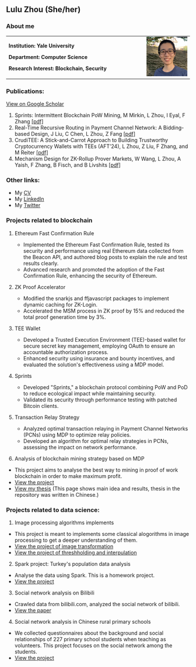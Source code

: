 ## Lulu Zhou (She/her)

### About me
<table border="0">
  <tr>
    <td width="75%">
      <p><b>Institution: Yale University</b></p>
      <p><b>Department: Computer Science </b></p>
      <p><b>Research Interest: Blockchain, Security </b></p>
    </td>
    <td width="25%">
      <img src="./my_photo.png" width="100%">      
    </td>
  </tr>
</table>

### Publications:
[View on Google Scholar](https://scholar.google.com/citations?user=Hx-AeMwAAAAJ&hl=en)
1. Sprints: Intermittent Blockchain PoW Mining, M Mirkin, L Zhou, I Eyal, F Zhang [[pdf]](https://eprint.iacr.org/2023/626)
2. Real-Time Recursive Routing in Payment Channel Network: A Bidding-based Design, J Liu, C Chen, L Zhou, Z Fang [[pdf]](https://dl.ifip.org/db/conf/wiopt/wiopt2022/1570807019.pdf)
3. CrudiTEE: A Stick-and-Carrot Approach to Building Trustworthy Cryptocurrency Wallets with TEEs (AFT’24), L Zhou, Z Liu, F Zhang, and M Reiter [[pdf]](https://drops.dagstuhl.de/storage/00lipics/lipics-vol316-aft2024/LIPIcs.AFT.2024.16/LIPIcs.AFT.2024.16.pdf)
4. Mechanism Design for ZK-Rollup Prover Markets, W Wang, L Zhou, A Yaish, F Zhang, B Fisch, and B Livshits [[pdf]](https://arxiv.org/html/2404.06495v1)


### Other links:
* My [CV](https://github.com/luluzhou1/luluzhou1.github.io/blob/master/Resume_Lulu_Zhou_2024_Oct.pdf)
* My [LinkedIn](https://www.linkedin.com/in/lulu-zhou-303824170/)
* My [Twitter](https://twitter.com/LuluZhou14)

### Projects related to blockchain
1. Ethereum Fast Confirmation Rule
   * Implemented the Ethereum Fast Confirmation Rule, tested its security and performance using real Ethereum data collected from the Beacon API, and authored blog posts to explain the rule and test results clearly.
   * Advanced research and promoted the adoption of the Fast Confirmation Rule, enhancing the security of Ethereum.
2. ZK Proof Accelerator
   * Modified the snarkjs and ffjavascript packages to implement dynamic caching for ZK-Login.
   * Accelerated the MSM process in ZK proof by 15\% and reduced the total proof generation time by 3\%.
  
3. TEE Wallet
   * Developed a Trusted Execution Environment (TEE)-based wallet for secure secret key management, employing OAuth to ensure an accountable authorization process.
   * Enhanced security using insurance and bounty incentives, and evaluated the solution's effectiveness using a MDP model.
  
4. Sprints
   * Developed "Sprints," a blockchain protocol combining PoW and PoD to reduce ecological impact while maintaining security.
   * Validated its security through performance testing with patched Bitcoin clients.

5. Transaction Relay Strategy
   * Analyzed optimal transaction relaying in Payment Channel Networks (PCNs) using MDP to optimize relay policies.
   * Developed an algorithm for optimal relay strategies in PCNs, assessing the impact on network performance.

1. Analysis of blockchain mining strategy based on MDP
  * This project aims to analyse the best way to mining in proof of work blockchain in order to make maximum profit.
  * [View the project](https://github.com/doris-lessing/Selfish-Mining-Simulator)
  * [View my thesis](https://github.com/doris-lessing/Blockchain_attack_MDP) (This page shows main idea and results, thesis in the repository was written in Chinese.)

### Projects related to data science:
  
1. Image processing algorithms implements
  * This project is meant to implements some classical alogorithms in image processing to get a deeper understanding of them. 
  * [View the project of image transformation](https://github.com/zhangyilang/ImageTransform)
  * [View the project of threshholding and interpulation](https://github.com/doris-lessing/image-processing)
  
2. Spark project: Turkey's population data analysis
  * Analyse the data using Spark. This is a homework project.
  * [View the project](https://github.com/doris-lessing/spark_project)
  
3. Social network analysis on Bilibili
  * Crawled data from bilibili.com, analyzed the social network of bilibili.
  * [View the paper](https://github.com/doris-lessing/Social_Network_Mining_on_Bilibili/blob/master/Social%20network%20analysis%20and%20reference%20system%20construction%20on%20Bilibili.pdf)
    
4. Social network analysis in Chinese rural primary schools
  * We collected questionnaires about the background and social relationships of 227 primary school students when teaching as volunteers. This project focuses on the social network among the students.
  * [View the project](https://github.com/doris-lessing/social-network-mining)
